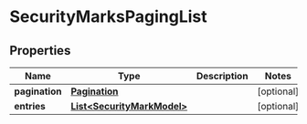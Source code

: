 
# SecurityMarksPagingList

## Properties
Name | Type | Description | Notes
------------ | ------------- | ------------- | -------------
**pagination** | [**Pagination**](Pagination.md) |  |  [optional]
**entries** | [**List&lt;SecurityMarkModel&gt;**](SecurityMarkModel.md) |  |  [optional]



